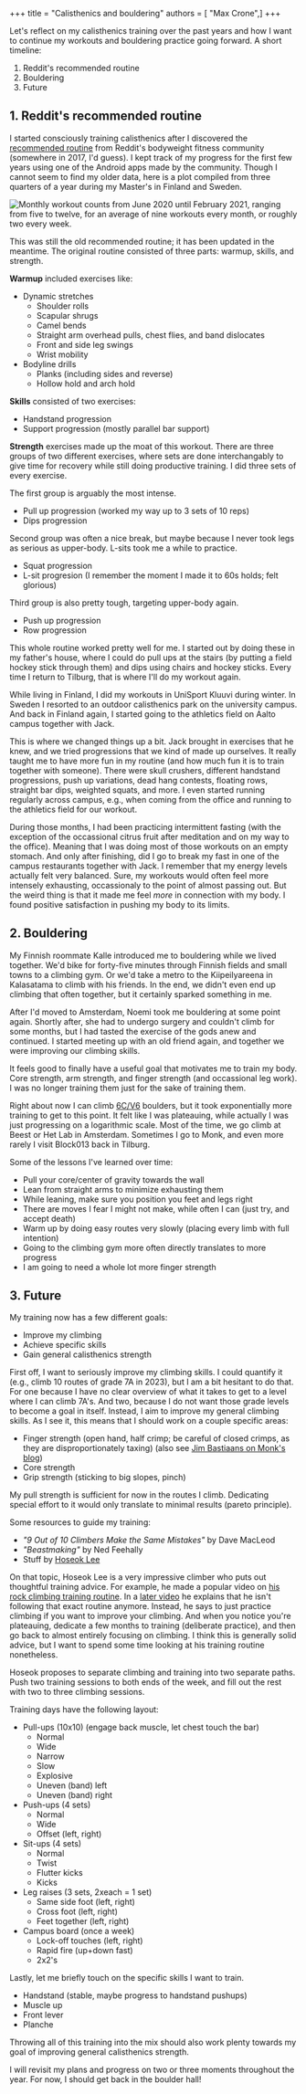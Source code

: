 +++
title = "Calisthenics and bouldering"
authors = [ "Max Crone",]
+++


Let's reflect on my calisthenics training over the past years and how I want to continue my workouts and bouldering practice going forward.
A short timeline:

1. Reddit's recommended routine
2. Bouldering
3. Future

## 1. Reddit's recommended routine

I started consciously training calisthenics after I discovered the [recommended routine](https://www.reddit.com/r/bodyweightfitness/wiki/kb/recommended_routine/) from Reddit's bodyweight fitness community (somewhere in 2017, I'd guess).
I kept track of my progress for the first few years using one of the Android apps made by the community.
Though I cannot seem to find my older data, here is a plot compiled from three quarters of a year during my Master's in Finland and Sweden.

![Monthly workout counts from June 2020 until February 2021, ranging from five to twelve, for an average of nine workouts every month, or roughly two every week.](/assets/img/2022-10-04-workout-counts.svg)

This was still the old recommended routine; it has been updated in the meantime.
The original routine consisted of three parts: warmup, skills, and strength.

**Warmup** included exercises like:
- Dynamic stretches
	- Shoulder rolls
	- Scapular shrugs
	- Camel bends
	- Straight arm overhead pulls, chest flies, and band dislocates
	- Front and side leg swings
	- Wrist mobility
- Bodyline drills
	- Planks (including sides and reverse)
	- Hollow hold and arch hold

**Skills** consisted of two exercises:
- Handstand progression
- Support progression (mostly parallel bar support)

**Strength** exercises made up the moat of this workout.
There are three groups of two different exercises, where sets are done interchangably to give time for recovery while still doing productive training.
I did three sets of every exercise.

The first group is arguably the most intense.
- Pull up progression (worked my way up to 3 sets of 10 reps)
- Dips progression

Second group was often a nice break, but maybe because I never took legs as serious as upper-body.
L-sits took me a while to practice.
- Squat progression
- L-sit progresion (I remember the moment I made it to 60s holds; felt glorious)

Third group is also pretty tough, targeting upper-body again.
- Push up progression
- Row progression

This whole routine worked pretty well for me.
I started out by doing these in my father's house, where I could do pull ups at the stairs (by putting a field hockey stick through them) and dips using chairs and hockey sticks.
Every time I return to Tilburg, that is where I'll do my workout again.

While living in Finland, I did my workouts in UniSport Kluuvi during winter.
In Sweden I resorted to an outdoor calisthenics park on the university campus.
And back in Finland again, I started going to the athletics field on Aalto campus together with Jack.

This is where we changed things up a bit.
Jack brought in exercises that he knew, and we tried progressions that we kind of made up ourselves.
It really taught me to have more fun in my routine (and how much fun it is to train together with someone).
There were skull crushers, different handstand progressions, push up variations, dead hang contests, floating rows, straight bar dips, weighted squats, and more.
I even started running regularly across campus, e.g., when coming from the office and running to the athletics field for our workout.

During those months, I had been practicing intermittent fasting (with the exception of the occassional citrus fruit after meditation and on my way to the office).
Meaning that I was doing most of those workouts on an empty stomach.
And only after finishing, did I go to break my fast in one of the campus restaurants together with Jack.
I remember that my energy levels actually felt very balanced.
Sure, my workouts would often feel more intensely exhausting, occassionaly to the point of almost passing out.
But the weird thing is that it made me feel *more* in connection with my body.
I found positive satisfaction in pushing my body to its limits.

## 2. Bouldering

My Finnish roommate Kalle introduced me to bouldering while we lived together.
We'd bike for forty-five minutes through Finnish fields and small towns to a climbing gym.
Or we'd take a metro to the Kiipeilyareena in Kalasatama to climb with his friends.
In the end, we didn't even end up climbing that often together, but it certainly sparked something in me.

After I'd moved to Amsterdam, Noemi took me bouldering at some point again.
Shortly after, she had to undergo surgery and couldn't climb for some months, but I had tasted the exercise of the gods anew and continued.
I started meeting up with an old friend again, and together we were improving our climbing skills.

It feels good to finally have a useful goal that motivates me to train my body.
Core strength, arm strength, and finger strength (and occassional leg work).
I was no longer training them just for the sake of training them.

Right about now I can climb [6C/V6](https://en.wikipedia.org/wiki/Grade_(bouldering)) boulders, but it took exponentially more training to get to this point.
It felt like I was plateauing, while actually I was just progressing on a logarithmic scale.
Most of the time, we go climb at Beest or Het Lab in Amsterdam.
Sometimes I go to Monk, and even more rarely I visit Block013 back in Tilburg.

Some of the lessons I've learned over time:
- Pull your core/center of gravity towards the wall
- Lean from straight arms to minimize exhausting them
- While leaning, make sure you position you feet and legs right
- There are moves I fear I might not make, while often I can (just try, and accept death)
- Warm up by doing easy routes very slowly (placing every limb with full intention)
- Going to the climbing gym more often directly translates to more progress
- I am going to need a whole lot more finger strength

## 3. Future

My training now has a few different goals:
- Improve my climbing
- Achieve specific skills
- Gain general calisthenics strength

First off, I want to seriously improve my climbing skills.
I could quantify it (e.g., climb 10 routes of grade 7A in 2023), but I am a bit hesitant to do that.
For one because I have no clear overview of what it takes to get to a level where I can climb 7A's.
And two, because I do not want those grade levels to become a goal in itself.
Instead, I aim to improve my general climbing skills.
As I see it, this means that I should work on a couple specific areas:
- Finger strength (open hand, half crimp; be careful of closed crimps, as they are disproportionately taxing) (also see [Jim Bastiaans on Monk's blog](https://monk.nl/blog/hangtraining-basics/))
- Core strength
- Grip strength (sticking to big slopes, pinch)

My pull strength is sufficient for now in the routes I climb.
Dedicating special effort to it would only translate to minimal results (pareto principle).

Some resources to guide my training:
- *"9 Out of 10 Climbers Make the Same Mistakes"* by Dave MacLeod
- *"Beastmaking"* by Ned Feehally
- Stuff by [Hoseok Lee](https://www.youtube.com/@hoseoklee93)

On that topic, Hoseok Lee is a very impressive climber who puts out thoughtful training advice.
For example, he made a popular video on [his rock climbing training routine](https://www.youtube.com/watch?v=IHHEKcfVIsg).
In a [later video](https://www.youtube.com/watch?v=WMxcv6WPq18) he explains that he isn't following that exact routine anymore.
Instead, he says to just practice climbing if you want to improve your climbing.
And when you notice you're plateauing, dedicate a few months to training (deliberate practice), and then go back to almost entirely focusing on climbing.
I think this is generally solid advice, but I want to spend some time looking at his training routine nonetheless.

Hoseok proposes to separate climbing and training into two separate paths.
Push two training sessions to both ends of the week, and fill out the rest with two to three climbing sessions.

Training days have the following layout:
- Pull-ups (10x10) (engage back muscle, let chest touch the bar)
	- Normal
	- Wide
	- Narrow
	- Slow
	- Explosive
	- Uneven (band) left
	- Uneven (band) right
- Push-ups (4 sets)
	- Normal
	- Wide
	- Offset (left, right)
- Sit-ups (4 sets)
	- Normal
	- Twist
	- Flutter kicks
	- Kicks
- Leg raises (3 sets, 2xeach = 1 set)
	- Same side foot (left, right)
	- Cross foot (left, right)
	- Feet together (left, right)
- Campus board (once a week)
	- Lock-off touches (left, right)
	- Rapid fire (up+down fast)
	- 2x2's

Lastly, let me briefly touch on the specific skills I want to train.
- Handstand (stable, maybe progress to handstand pushups)
- Muscle up
- Front lever
- Planche

Throwing all of this training into the mix should also work plenty towards my goal of improving general calisthenics strength.

I will revisit my plans and progress on two or three moments throughout the year.
For now, I should get back in the boulder hall!
